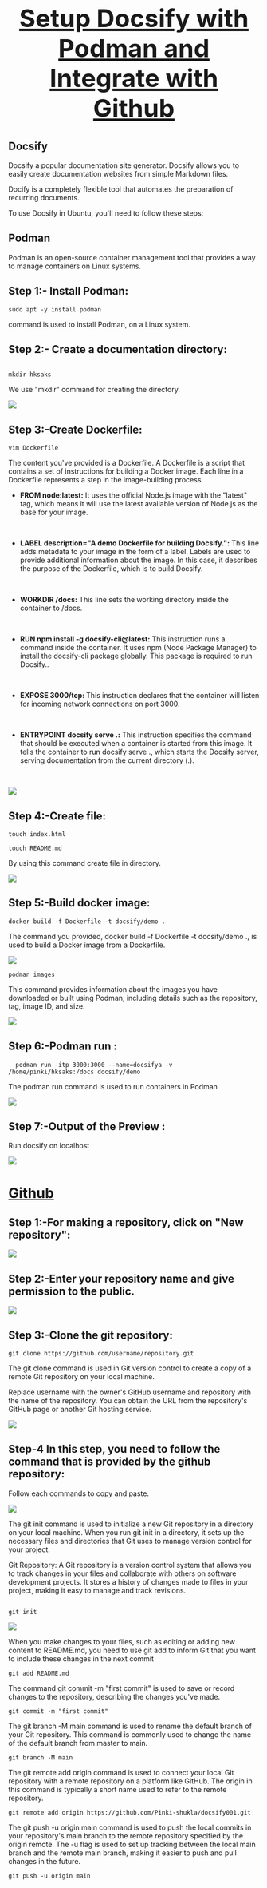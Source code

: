 





<center> <u> <h1 style="font-size: 50px;">Setup Docsify with Podman and Integrate with Github</center></h1> </u> </center>


## Docsify

<p>Docsify a popular documentation site generator. Docsify allows you to easily create documentation websites from simple Markdown files.
<p>Docify is a completely flexible tool that automates the preparation of recurring documents.</p>

<p>To use Docsify in Ubuntu, you'll need to follow these steps:</p>   

## Podman

Podman is an open-source container management tool that provides a way to manage containers on Linux systems. 


## Step 1:- Install Podman:
```
sudo apt -y install podman
```
<p> command is used to install Podman, on a Linux system.</p>

## Step 2:- Create a documentation directory:
```

mkdir hksaks
```

<p> We use "mkdir" command for creating the directory.</p>

![](001.png)

## Step 3:-Create Dockerfile:
```
vim Dockerfile
```

<p>The content you've provided is a Dockerfile. A Dockerfile is a script that contains a set of instructions for building a Docker image. Each line in a Dockerfile represents a step in the image-building process.</p>

- <p><b>FROM node:latest:</b> It uses the official Node.js image with the "latest" tag, which means it will use the latest available version of Node.js as the base for your image.</p><br>

- <p><b>LABEL description="A demo Dockerfile for building Docsify.":</b> This line adds metadata to your image in the form of a label. Labels are used to provide additional information about the image. In this case, it describes the purpose of the Dockerfile, which is to build Docsify.</p><br>

- <p><b>WORKDIR /docs:</b> This line sets the working directory inside the container to /docs. </p><br>


- <p><b>RUN npm install -g docsify-cli@latest:</b> This instruction runs a command inside the container. It uses npm (Node Package Manager) to install the docsify-cli package globally. This package is required to run Docsify..</p><br>

- <p><b>EXPOSE 3000/tcp: </b>This instruction declares that the container will listen for incoming network connections on port 3000.</p><br>

- <p><b>ENTRYPOINT docsify serve .:</b> This instruction specifies the command that should be executed when a container is started from this image. It tells the container to run docsify serve ., which starts the Docsify server, serving documentation from the current directory (.).</b></p><br>







![](02.png)

## Step 4:-Create  file:
```
touch index.html
```


```
touch README.md
```


<p>By using this command  create file in directory.</p>

![](03.png)

##  Step 5:-Build docker image:


```
docker build -f Dockerfile -t docsify/demo .
```
<p>The command you provided, docker build -f Dockerfile -t docsify/demo ., is used to build a Docker image from a Dockerfile.</p>


![](04.png)
 
```
podman images
```
<p>This command provides information about the images you have downloaded or built using Podman, including details such as the repository, tag, image ID, and size.</p>

![](podman%20image.png)

## Step 6:-Podman run :
```
  podman run -itp 3000:3000 --name=docsifya -v /home/pinki/hksaks:/docs docsify/demo 
```

<p> The podman run command is used to run containers in Podman </p>




![](podman%20run.png)

 




## Step 7:-Output of the Preview :
<p>Run docsify on localhost </p>

![](000000000000000000000.png)


# <u>Github </u>

## Step 1:-For making a repository, click on "New repository":

![](repo.png)

## Step 2:-Enter your repository name and give permission to the public.

![](new%20repo.png)

## Step 3:-Clone the git repository:
```
git clone https://github.com/username/repository.git
```
<p>The git clone command is used in Git version control to create a copy of a remote Git repository on your local machine.</p>

<P> Replace username with the owner's GitHub username and repository with the name of the repository. You can obtain the URL from the repository's GitHub page or another Git hosting service.</P>

![](8.png)


## Step-4 In this step, you need to follow the command that is provided by the github repository:
<p>Follow each commands to copy and paste.</p>

![](github%20command.png)

The git init command is used to initialize a new Git repository in a directory on your local machine. When you run git init in a directory, it sets up the necessary files and directories that Git uses to manage version control for your project.</p>

Git Repository: A Git repository is a version control system that allows you to track changes in your files and collaborate with others on software development projects. It stores a history of changes made to files in your project, making it easy to manage and track revisions.
```

git init

```

![](git%20init.png)

<p> When you make changes to your files, such as editing or adding new content to README.md, you need to use git add to inform Git that you want to include these changes in the next commit</p>

```
git add README.md
```
<p>The command git commit -m "first commit" is used to save or record changes to the repository, describing the changes you've made.</p>

```
git commit -m "first commit"
```


<P>The git branch -M main command is used to rename the default branch of your Git repository. This command is commonly used to change the name of the default branch from master to main.<P>

```
git branch -M main
```
<P>The git remote add origin command is used to connect your local Git repository with a remote repository on a platform like GitHub. The origin in this command is typically a short name used to refer to the remote repository.</P>

```
git remote add origin https://github.com/Pinki-shukla/docsify001.git
```
<P>The git push -u origin main command is used to push the local commits in your repository's main branch to the remote repository specified by the origin remote. The -u flag is used to set up tracking between the local main branch and the remote main branch, making it easier to push and pull changes in the future.</P>


```
git push -u origin main
```














